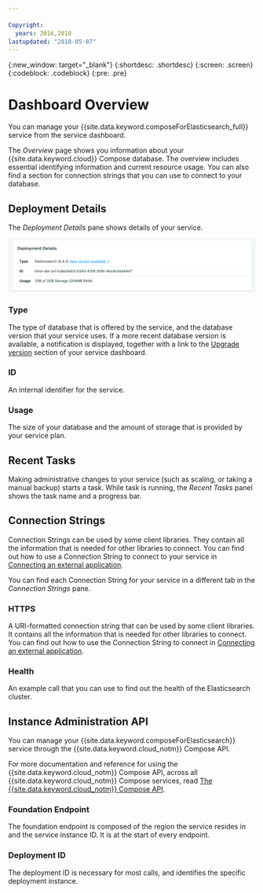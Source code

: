 ```yaml
---

Copyright:
  years: 2016,2018
lastupdated: "2018-05-07"
---
```


{:new_window: target="_blank"}
{:shortdesc: .shortdesc}
{:screen: .screen}
{:codeblock: .codeblock}
{:pre: .pre}

# Dashboard Overview

You can manage your {{site.data.keyword.composeForElasticsearch_full}} service from the service dashboard.

The _Overview_ page shows you information about your {{site.data.keyword.cloud}} Compose database. The overview includes essential identifying information and current resource usage. You can also find a section for connection strings that you can use to connect to your database.

## Deployment Details

The _Deployment Details_ pane shows details of your service.

![Deployment Details](./images/elastic_search-deployment-details.png "A view of the Deployment Details pane")

### Type

The type of database that is offered by the service, and the database version that your service uses. If a more recent database version is available, a notification is displayed, together with a link to the [Upgrade version](/docs/services/ComposeForElasticsearch/dashboard-settings.html#upgrade-version) section of your service dashboard.

### ID

An internal identifier for the service.

### Usage

The size of your database and the amount of storage that is provided by your service plan.

## Recent Tasks

Making administrative changes to your service (such as scaling, or taking a manual backup) starts a task. While task is running, the _Recent Tasks_ panel shows the task name and a progress bar.

## Connection Strings

Connection Strings can be used by some client libraries. They contain all the information that is needed for other libraries to connect. You can find out how to use a Connection String to connect to your service in [Connecting an external application](/docs/services/ComposeForElasticsearch/connecting-external.html).

You can find each Connection String for your service in a different tab in the _Connection Strings_ pane.

### HTTPS

A URI-formatted connection string that can be used by some client libraries. It contains all the information that is needed for other libraries to connect. You can find out how to use the Connection String to connect in [Connecting an external application](/docs/services/ComposeForElasticsearch/connecting-external.html).

### Health

An example call that you can use to find out the health of the Elasticsearch cluster.

## Instance Administration API

You can manage your {{site.data.keyword.composeForElasticsearch}} service through the {{site.data.keyword.cloud_notm}} Compose API.

For more documentation and reference for using the {{site.data.keyword.cloud_notm}} Compose API, across all {{site.data.keyword.cloud_notm}} Compose services, read [The {{site.data.keyword.cloud_notm}} Compose API](https://www.compose.com/articles/the-ibm-cloud-compose-api/).

### Foundation Endpoint

The foundation endpoint is composed of the region the service resides in and the service instance ID. It is at the start of every endpoint.

### Deployment ID

The deployment ID is necessary for most calls, and identifies the specific deployment instance.
